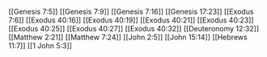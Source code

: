 [[Genesis 7:5]]
[[Genesis 7:9]]
[[Genesis 7:16]]
[[Genesis 17:23]]
[[Exodus 7:6]]
[[Exodus 40:16]]
[[Exodus 40:19]]
[[Exodus 40:21]]
[[Exodus 40:23]]
[[Exodus 40:25]]
[[Exodus 40:27]]
[[Exodus 40:32]]
[[Deuteronomy 12:32]]
[[Matthew 2:21]]
[[Matthew 7:24]]
[[John 2:5]]
[[John 15:14]]
[[Hebrews 11:7]]
[[1 John 5:3]]
